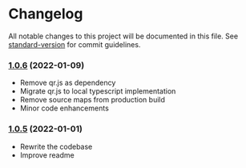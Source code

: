 # Changelog

All notable changes to this project will be documented in this file. See [standard-version](https://github.com/conventional-changelog/standard-version) for commit guidelines.

### [1.0.6](https://github.com/devme/react-qr-code/compare/v1.0.5...v1.0.6) (2022-01-09)
- Remove qr.js as dependency
- Migrate qr.js to local typescript implementation
- Remove source maps from production build
- Minor code enhancements

### [1.0.5](https://github.com/devme/react-qr-code/compare/v1.0.3...v1.0.5) (2022-01-01)
- Rewrite the codebase
- Improve readme
